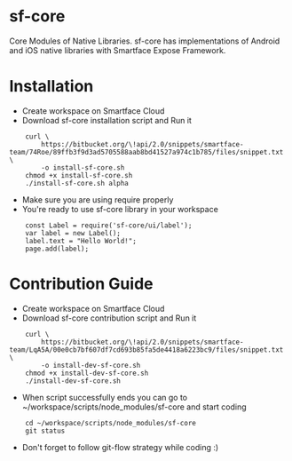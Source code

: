 sf-core 
===================

Core Modules of Native Libraries. sf-core has implementations of Android and iOS native libraries with Smartface Expose Framework.

# Installation #

* Create workspace on Smartface Cloud
* Download sf-core installation script and Run it
```
    curl \
        https://bitbucket.org/\!api/2.0/snippets/smartface-team/74Roe/89ffb3f9d3ad5705588aab8bd41527a974c1b785/files/snippet.txt \
        -o install-sf-core.sh
    chmod +x install-sf-core.sh
    ./install-sf-core.sh alpha
```
* Make sure you are using require properly
* You're ready to use sf-core library in your workspace
```
    const Label = require('sf-core/ui/label');
    var label = new Label();
    label.text = "Hello World!";
    page.add(label);
```

# Contribution Guide

* Create workspace on Smartface Cloud
* Download sf-core contribution script and Run it
```
    curl \
        https://bitbucket.org/\!api/2.0/snippets/smartface-team/LqA5A/00e0cb7bf607df7cd693b85fa5de4418a6223bc9/files/snippet.txt \
        -o install-dev-sf-core.sh
    chmod +x install-dev-sf-core.sh
    ./install-dev-sf-core.sh
```
* When script successfully ends you can go to ~/workspace/scripts/node_modules/sf-core and start coding
```
    cd ~/workspace/scripts/node_modules/sf-core
    git status
```
* Don't forget to follow git-flow strategy while coding :)